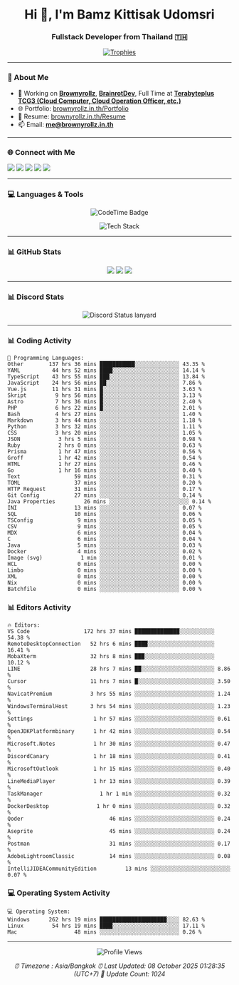 <h1 align="center">Hi 👋, I'm Bamz Kittisak Udomsri</h1>
<h3 align="center">Fullstack Developer from Thailand 🇹🇭</h3>

<p align="center">
  <a href="https://github.com/ryo-ma/github-profile-trophy">
    <img src="https://github-profile-trophy.vercel.app/?username=brownyroll" alt="Trophies" />
  </a>
</p>

---

### 🔧 About Me

- 🔭 Working on [**Brownyrollz**](https://github.com/Brownyrollz), [**BrainrotDev**](https://github.com/brainrotdev), Full Time at [**Terabyteplus TCG3 (Cloud Computer, Cloud Operation Officer, etc.)**](https://tcloud.in.th)
- 🌐 Portfolio: [brownyrollz.in.th/Portfolio](https://Brownyrollz.in.th/Portfolio)
- 📄 Resume: [brownyrollz.in.th/Resume](https://Brownyrollz.in.th/Resume)
- 📫 Email: **me@brownyrollz.in.th**
---

### 🌐 Connect with Me

<p align="left">
  <a href="https://codepen.io/brownyroll" target="_blank"><img src="https://img.shields.io/badge/CodePen-000?style=for-the-badge&logo=codepen&logoColor=white" /></a>
  <a href="https://fb.com/brownyroll.bbamz" target="_blank"><img src="https://img.shields.io/badge/Facebook-1877F2?style=for-the-badge&logo=facebook&logoColor=white" /></a>
  <a href="https://instagram.com/brownyroll.darkalich" target="_blank"><img src="https://img.shields.io/badge/Instagram-E4405F?style=for-the-badge&logo=instagram&logoColor=white" /></a>
  <a href="https://www.youtube.com/c/brownyrollz" target="_blank"><img src="https://img.shields.io/badge/YouTube-FF0000?style=for-the-badge&logo=youtube&logoColor=white" /></a>
  <a href="https://discord.gg/yyJRFxTXGU" target="_blank"><img src="https://img.shields.io/badge/Discord-5865F2?style=for-the-badge&logo=discord&logoColor=white" /></a>
</p>

---

### 💻 Languages & Tools

<p align="center">
  <img href="https://codetime.dev" alt="CodeTime Badge" src="https://shields.jannchie.com/endpoint?style=flat&color=222&url=https%3A%2F%2Fapi.codetime.dev%2Fv3%2Fusers%2Fshield%3Fuid%3D34055">
  <br/>
  <!--START_SECTION:tech-->
<p align="center">
  <img src="https://skillicons.dev/icons?i=html,css,js,ts,react,nextjs,nodejs,vue,php,laravel,dotnet,django,tailwind,bootstrap,express,arduino,mysql,sqlite,mongodb,nginx,docker,git,linux,figma,postman,astro,bash,bun,cloudflare,discord,discordjs" alt="Tech Stack" />
</p>
<!--END_SECTION:tech-->
</p>

---

### 📊 GitHub Stats

<p align="center">
  <img src="https://github-readme-stats.vercel.app/api?username=brownyroll&show_icons=true" />
  <img src="https://github-readme-stats.vercel.app/api/top-langs/?username=brownyroll&layout=compact" />
  <img src="https://github-readme-streak-stats.herokuapp.com/?user=brownyroll" />
</p>

---

### 📊 Discord Stats

<p align="center">
     <img alt='Discord Status lanyard' src='https://lanyard.cnrad.dev/api/280676963885121536' />
</p>

---

<p align="center">


### 📊 Coding Activity

<!--START_SECTION:waka-->
```text
💬 Programming Languages:
Other        137 hrs 36 mins ███████████░░░░░░░░░░░░░░ 43.35 %
YAML          44 hrs 52 mins ████░░░░░░░░░░░░░░░░░░░░░ 14.14 %
TypeScript    43 hrs 55 mins ███░░░░░░░░░░░░░░░░░░░░░░ 13.84 %
JavaScript    24 hrs 56 mins ██░░░░░░░░░░░░░░░░░░░░░░░ 7.86 %
Vue.js        11 hrs 31 mins █░░░░░░░░░░░░░░░░░░░░░░░░ 3.63 %
Skript         9 hrs 56 mins █░░░░░░░░░░░░░░░░░░░░░░░░ 3.13 %
Astro          7 hrs 36 mins █░░░░░░░░░░░░░░░░░░░░░░░░ 2.40 %
PHP            6 hrs 22 mins █░░░░░░░░░░░░░░░░░░░░░░░░ 2.01 %
Bash           4 hrs 27 mins ░░░░░░░░░░░░░░░░░░░░░░░░░ 1.40 %
Markdown       3 hrs 44 mins ░░░░░░░░░░░░░░░░░░░░░░░░░ 1.18 %
Python         3 hrs 32 mins ░░░░░░░░░░░░░░░░░░░░░░░░░ 1.11 %
CSS            3 hrs 20 mins ░░░░░░░░░░░░░░░░░░░░░░░░░ 1.05 %
JSON            3 hrs 5 mins ░░░░░░░░░░░░░░░░░░░░░░░░░ 0.98 %
Ruby            2 hrs 0 mins ░░░░░░░░░░░░░░░░░░░░░░░░░ 0.63 %
Prisma          1 hr 47 mins ░░░░░░░░░░░░░░░░░░░░░░░░░ 0.56 %
Groff           1 hr 42 mins ░░░░░░░░░░░░░░░░░░░░░░░░░ 0.54 %
HTML            1 hr 27 mins ░░░░░░░░░░░░░░░░░░░░░░░░░ 0.46 %
Go              1 hr 16 mins ░░░░░░░░░░░░░░░░░░░░░░░░░ 0.40 %
Text                 59 mins ░░░░░░░░░░░░░░░░░░░░░░░░░ 0.31 %
TOML                 37 mins ░░░░░░░░░░░░░░░░░░░░░░░░░ 0.20 %
HTTP Request         31 mins ░░░░░░░░░░░░░░░░░░░░░░░░░ 0.17 %
Git Config           27 mins ░░░░░░░░░░░░░░░░░░░░░░░░░ 0.14 %
Java Properties         26 mins ░░░░░░░░░░░░░░░░░░░░░░░░░ 0.14 %
INI                  13 mins ░░░░░░░░░░░░░░░░░░░░░░░░░ 0.07 %
SQL                  10 mins ░░░░░░░░░░░░░░░░░░░░░░░░░ 0.06 %
TSConfig              9 mins ░░░░░░░░░░░░░░░░░░░░░░░░░ 0.05 %
CSV                   9 mins ░░░░░░░░░░░░░░░░░░░░░░░░░ 0.05 %
MDX                   6 mins ░░░░░░░░░░░░░░░░░░░░░░░░░ 0.04 %
C                     6 mins ░░░░░░░░░░░░░░░░░░░░░░░░░ 0.04 %
Java                  5 mins ░░░░░░░░░░░░░░░░░░░░░░░░░ 0.03 %
Docker                4 mins ░░░░░░░░░░░░░░░░░░░░░░░░░ 0.02 %
Image (svg)            1 min ░░░░░░░░░░░░░░░░░░░░░░░░░ 0.01 %
HCL                   0 mins ░░░░░░░░░░░░░░░░░░░░░░░░░ 0.00 %
Limbo                 0 mins ░░░░░░░░░░░░░░░░░░░░░░░░░ 0.00 %
XML                   0 mins ░░░░░░░░░░░░░░░░░░░░░░░░░ 0.00 %
Nix                   0 mins ░░░░░░░░░░░░░░░░░░░░░░░░░ 0.00 %
Batchfile             0 mins ░░░░░░░░░░░░░░░░░░░░░░░░░ 0.00 %

```
<!--END_SECTION:waka-->

### 📊 Editors Activity

<!--START_SECTION:editors-->
```text
🔥 Editors:
VS Code                 172 hrs 37 mins ██████████████░░░░░░░░░░░ 54.38 %
RemoteDesktopConnection   52 hrs 6 mins ████░░░░░░░░░░░░░░░░░░░░░ 16.41 %
MobaXterm                 32 hrs 8 mins ███░░░░░░░░░░░░░░░░░░░░░░ 10.12 %
LINE                      28 hrs 7 mins ██░░░░░░░░░░░░░░░░░░░░░░░ 8.86 %
Cursor                    11 hrs 7 mins █░░░░░░░░░░░░░░░░░░░░░░░░ 3.50 %
NavicatPremium            3 hrs 55 mins ░░░░░░░░░░░░░░░░░░░░░░░░░ 1.24 %
WindowsTerminalHost       3 hrs 54 mins ░░░░░░░░░░░░░░░░░░░░░░░░░ 1.23 %
Settings                   1 hr 57 mins ░░░░░░░░░░░░░░░░░░░░░░░░░ 0.61 %
OpenJDKPlatformbinary      1 hr 42 mins ░░░░░░░░░░░░░░░░░░░░░░░░░ 0.54 %
Microsoft.Notes            1 hr 30 mins ░░░░░░░░░░░░░░░░░░░░░░░░░ 0.47 %
DiscordCanary              1 hr 18 mins ░░░░░░░░░░░░░░░░░░░░░░░░░ 0.41 %
MicrosoftOutlook           1 hr 15 mins ░░░░░░░░░░░░░░░░░░░░░░░░░ 0.40 %
LineMediaPlayer            1 hr 13 mins ░░░░░░░░░░░░░░░░░░░░░░░░░ 0.39 %
TaskManager                  1 hr 1 min ░░░░░░░░░░░░░░░░░░░░░░░░░ 0.32 %
DockerDesktop               1 hr 0 mins ░░░░░░░░░░░░░░░░░░░░░░░░░ 0.32 %
Qoder                           46 mins ░░░░░░░░░░░░░░░░░░░░░░░░░ 0.24 %
Aseprite                        45 mins ░░░░░░░░░░░░░░░░░░░░░░░░░ 0.24 %
Postman                         31 mins ░░░░░░░░░░░░░░░░░░░░░░░░░ 0.17 %
AdobeLightroomClassic           14 mins ░░░░░░░░░░░░░░░░░░░░░░░░░ 0.08 %
IntelliJIDEACommunityEdition         13 mins ░░░░░░░░░░░░░░░░░░░░░░░░░ 0.07 %

```
<!--END_SECTION:editors-->

### 💻 Operating System Activity

<!--START_SECTION:os-->
```text
💻 Operating System:
Windows      262 hrs 19 mins █████████████████████░░░░ 82.63 %
Linux         54 hrs 19 mins ████░░░░░░░░░░░░░░░░░░░░░ 17.11 %
Mac                  48 mins ░░░░░░░░░░░░░░░░░░░░░░░░░ 0.26 %
```
<!--END_SECTION:os-->
</p>

---

<p align="center">
  <img src="https://komarev.com/ghpvc/?username=brownyroll&label=Profile%20views&color=0e75b6&style=flat" alt="Profile Views" />
</p>

<!-- Metadata -->
<p align="center"> 
    <i>
        ⏰ Timezone : Asia/Bangkok
        ⏰ Last Updated: <!--LAST_UPDATED-->08 October 2025 01:28:35 (UTC+7)<!--END_LAST_UPDATED-->
        🔄️ Update Count: <!--UPDATE_COUNT-->1024<!--END_UPDATE_COUNT-->
    </i>
</p>
